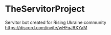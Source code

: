 # TheServitorProject

Servitor bot created for Rising Ukraine community https://discord.com/invite/wHFqJ6XYaM
